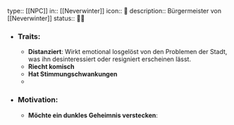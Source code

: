 type:: [[NPC]]
in:: [[Neverwinter]] 
icon:: 👤
description:: Bürgermeister von [[Neverwinter]] 
status:: 🤷‍♂️

- ### Traits:
	- **Distanziert**: Wirkt emotional losgelöst von den Problemen der Stadt, was ihn desinteressiert oder resigniert erscheinen lässt.
	- **Riecht komisch**
	- **Hat Stimmungschwankungen**
	-
- ### Motivation:
	- **Möchte ein dunkles Geheimnis verstecken**: